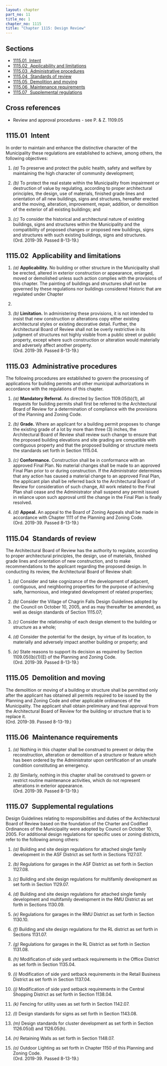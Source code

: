 ```yaml
---
layout: chapter
part_no: 11
title_no: 1
chapter_no: 1115
title: "Chapter 1115: Design Review"
---
```


## Sections

* [1115.01   Intent](#111501-intent)
* [1115.02   Applicability and limitations](#111502-applicability-and-limitations)
* [1115.03   Administrative procedures](#111503-administrative-procedures)
* [1115.04   Standards of review](#111504-standards-of-review)
* [1115.05   Demolition and moving](#111505-demolition-and-moving)
* [1115.06   Maintenance requirements](#111506-maintenance-requirements)
* [1115.07   Supplemental regulations](#111507-supplemental-regulations)

## Cross references

* Review and approval procedures - see P. & Z. 1109.05

## 1115.01   Intent

In order to maintain and enhance the distinctive character of the Municipality
these regulations are established to achieve, among others, the following
objectives:

1. _(a)_ To preserve and protect the public health, safety and welfare by
maintaining the high character of community development;

2. _(b)_ To protect the real estate within the Municipality from impairment or
destruction of value by regulating, according to proper architectural
principles, the design, use of materials, finished grade lines and orientation
of all new buildings, signs and structures, hereafter erected and the moving,
alteration, improvement, repair, addition, or demolition of the exterior of all
existing buildings; and

3. _(c)_ To consider the historical and architectural nature of existing
buildings, signs and structures within the Municipality and the compatibility of
proposed changes or proposed new buildings, signs and structures with such
existing buildings, signs and structures.  
(Ord. 2019-39. Passed 8-13-19.)

## 1115.02   Applicability and limitations

1. _(a)_ **Applicability.** No building or other structure in the Municipality
shall be erected, altered in exterior construction or appearance, enlarged,
moved or demolished unless such action complies with the provisions of this
chapter. The painting of buildings and structures shall not be governed by these
regulations nor buildings considered Historic that are regulated under Chapter
1146.

2. _(b)_ **Limitation.**  In administering these provisions, it is not intended
to insist that new construction or alterations copy either existing
architectural styles or existing decorative detail. Further, the Architectural
Board of Review shall not be overly restrictive in its judgment of structures
not highly visible from a public street or public property, except where such
construction or alteration would materially and adversely affect another
property.  
(Ord. 2019-39. Passed 8-13-19.)

## 1115.03   Administrative procedures

The following procedures are established to govern the processing of
applications for building permits and other municipal authorizations in
accordance with the regulations of this chapter.

1. _(a)_ **Mandatory Referral.** As directed by Section 1109.05(b)(1), all
requests for building permits shall first be referred to the Architectural Board
of Review for a determination of compliance with the provisions of the Planning
and Zoning Code.

2. _(b)_ **Grade.** Where an applicant for a building permit proposes to change
the existing grade of a lot by more than three (3) inches, the Architectural
Board of Review shall review such change to ensure that the proposed building
elevations and site grading are compatible with contiguous property and that the
proposed building or structure meets the standards set forth in Section 1115.04.

3. _(c)_ **Conformance.** Construction shall be in conformance with an approved
Final Plan. No material changes shall be made to an approved Final Plan prior to
or during construction. If the Administrator determines that any action has
caused a material change to an approved Final Plan, the applicant plan shall be
referred back to the Architectural Board of Review for consideration of such
change, All work related to the Final Plan shall cease and the Administrator
shall suspend any permit issued in reliance upon such approval until the change
in the Final Plan is finally resolved.

4. _(d)_ **Appeal.**  An appeal to the Board of Zoning Appeals shall be made in
accordance with Chapter 1111 of the Planning and Zoning Code.  
(Ord. 2019-39. Passed 8-13-19.)

## 1115.04   Standards of review

The Architectural Board of Review has the authority to regulate, according to
proper architectural principles, the design, use of materials, finished grade
lines and orientation of new construction, and to make recommendations to the
applicant regarding the proposed design. In conducting its review, the
Architectural Board of Review shall:

1. _(a)_ Consider and take cognizance of the development of adjacent,
contiguous, and neighboring properties for the purpose of achieving safe,
harmonious, and integrated development of related properties;

2. _(b)_ Consider the Village of Chagrin Falls Design Guidelines adopted by the
Council on October 10, 2005, and as may thereafter be amended, as well as design
standards of Section 1115.07;

3. _(c)_ Consider the relationship of each design element to the building or
structure as a whole;

4. _(d)_ Consider the potential for the design, by virtue of its location, to
materially and adversely impact another building or property; and

5. _(e)_ State reasons to support its decision as required by Section
1109.05((b)(1)(E) of the Planning and Zoning Code.  
(Ord. 2019-39. Passed 8-13-19.)

## 1115.05   Demolition and moving

The demolition or moving of a building or structure shall be permitted only
after the applicant has obtained all permits required to be issued by the
Planning and Zoning Code and other applicable ordinances of the Municipality.
The applicant shall obtain preliminary and final approval from the Architectural
Board of Review for the building or structure that is to replace it.  
(Ord. 2019-39. Passed 8-13-19.)

## 1115.06   Maintenance requirements

1. _(a)_ Nothing in this chapter shall be construed to prevent or delay the
reconstruction, alteration or demolition of a structure or feature which has
been ordered by the Administrator upon certification of an unsafe condition
constituting an emergency.

2. _(b)_ Similarly, nothing in this chapter shall be construed to govern or
restrict routine maintenance activities, which do not represent alterations in
exterior appearance.  
(Ord. 2019-39. Passed 8-13-19.)

## 1115.07   Supplemental regulations

Design Guidelines relating to responsibilities and duties of the Architectural
Board of Review based on the foundation of the Charter and Codified Ordinances
of the Municipality were adopted by Council on October 10, 2005. For additional
design regulations for specific uses or zoning districts, refer to the following
among others:

1. _(a)_ Building and site design regulations for attached single family
development in the ASF District as set forth in Sections 1127.07.

2. _(b)_ Regulations for garages in the ASF District as set forth in Section
1127.08.

3. _(c)_ Building and site design regulations for multifamily development as set
forth in Section 1129.07.

4. _(d)_ Building and site design regulations for attached single family
development and multifamily development in the RMU District as set forth in
Sections 1130.09.

5. _(e)_ Regulations for garages in the RMU District as set forth in Section
1130.10.

6. _(f)_ Building and site design regulations for the RL district as set forth
in Sections 1131.07.

7. _(g)_ Regulations for garages in the RL District as set forth in Section
1131.08.

8. _(h)_ Modification of side yard setback requirements in the Office District
as set forth in Section 1135.04.

9. _(i)_ Modification of side yard setback requirements in the Retail Business
District as set forth in Section 1137.04.

10. _(j)_ Modification of side yard setback requirements in the Central Shopping
District as set forth in Section 1138.04.

11. _(k)_ Fencing for utility uses as set forth in Section 1142.07.

12. _(l)_ Design standards for signs as set forth in Section 1143.08.

13. _(m)_ Design standards for cluster development as set forth in Section
1126.05(d) and 1126.05(h).

14. _(n)_ Retaining Walls as set forth in Section 1148.07.

15. _(o)_ Outdoor Lighting as set forth in Chapter 1150 of this Planning and
Zoning Code.  
(Ord. 2019-39. Passed 8-13-19.)
